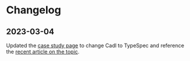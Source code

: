 # Changelog

## 2023-03-04

Updated the [case study page](./case-studies.md) to change Cadl to TypeSpec and reference the [recent article on the topic](https://devblogs.microsoft.com/azure-sdk/behind-the-scenes-of-the-nightscout-api/).